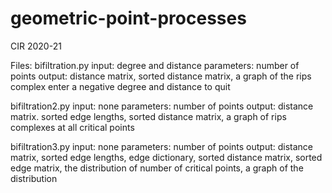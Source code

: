 # geometric-point-processes
CIR 2020-21

Files:
bifiltration.py
input: degree and distance
parameters: number of points
output: distance matrix, sorted distance matrix, a graph of the rips complex
enter a negative degree and distance to quit

bifiltration2.py
input: none
parameters: number of points
output: distance matrix. sorted edge lengths, sorted distance matrix, a graph of rips complexes at all critical points

bifiltration3.py
input: none
parameters: number of points
output: distance matrix, sorted edge lengths, edge dictionary, sorted distance matrix, sorted edge matrix, the distribution of number of critical points, a graph of the distribution